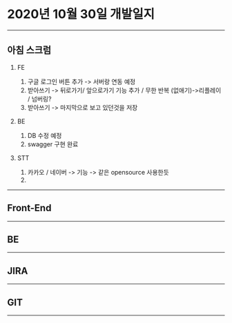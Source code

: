 # 2020년 10월 30일 개발일지

--------

## 아침 스크럼

1. FE

   1. 구글 로그인 버튼 추가 -> 서버랑 연동 예정
   2. 받아쓰기 -> 뒤로가기/ 앞으로가기 기능 추가 / 무한 반복 (없애기)->리플레이  / 넘버링?
   3. 받아쓰기 -> 마지막으로 보고 있던것을 저장
2. BE
   1. DB 수정 예정
   2. swagger 구현 완료
3. STT
   1. 카카오 / 네이버 -> 기능 -> 같은 opensource 사용한듯
   2. 





-------

## Front-End 





------

## BE



-------

## JIRA



-------

## GIT



------

